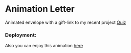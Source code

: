 # Animation Letter

Animated envelope with a gift-link to my recent project [Quiz](https://github.com/superpuper777/thinkit)

### Deployment:

Also you can enjoy this animation [here](https://superpuper777.github.io/animation-letter/)
